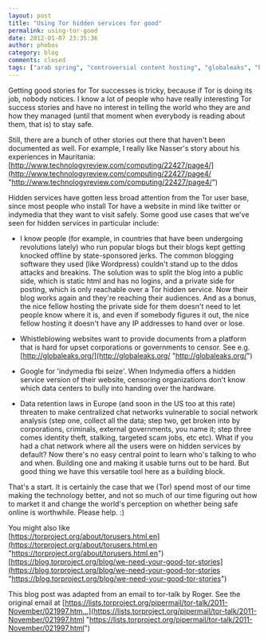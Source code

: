 ```yaml
---
layout: post
title: "Using Tor hidden services for good"
permalink: using-tor-good
date: 2012-01-07 23:35:36
author: phobos
category: blog
comments: closed
tags: ["arab spring", "controversial content hosting", "globaleaks", "hidden services", "positive uses", "resilience"]
---
```


Getting good stories for Tor successes is tricky, because if Tor is doing its job, nobody notices. I know a lot of people who have really interesting Tor success stories and have no interest in telling the world who they are and how they managed (until that moment when everybody is reading about them, that is) to stay safe.

Still, there are a bunch of other stories out there that haven't been documented as well. For example, I really like Nasser's story about his experiences in Mauritania:  
 [http://www.technologyreview.com/computing/22427/page4/](http://www.technologyreview.com/computing/22427/page4/ "http://www.technologyreview.com/computing/22427/page4/")

Hidden services have gotten less broad attention from the Tor user base, since most people who install Tor have a website in mind like twitter or indymedia that they want to visit safely. Some good use cases that we've seen for hidden services in particular include:

- I know people (for example, in countries that have been undergoing revolutions lately) who run popular blogs but their blogs kept getting knocked offline by state-sponsored jerks. The common blogging software they used (like Wordpress) couldn't stand up to the ddos attacks and breakins. The solution was to split the blog into a public side, which is static html and has no logins, and a private side for posting, which is only reachable over a Tor hidden service. Now their blog works again and they're reaching their audiences. And as a bonus, the nice fellow hosting the private side for them doesn't need to let people know where it is, and even if somebody figures it out, the nice fellow hosting it doesn't have any IP addresses to hand over or lose.

- Whistleblowing websites want to provide documents from a platform that is hard for upset corporations or governments to censor. See e.g. [http://globaleaks.org/](http://globaleaks.org/ "http://globaleaks.org/")

- Google for 'indymedia fbi seize'. When Indymedia offers a hidden service version of their website, censoring organizations don't know which data centers to bully into handing over the hardware.

- Data retention laws in Europe (and soon in the US too at this rate) threaten to make centralized chat networks vulnerable to social network analysis (step one, collect all the data; step two, get broken into by corporations, criminals, external governments, you name it; step three comes identity theft, stalking, targeted scam jobs, etc etc). What if you had a chat network where all the users were on hidden services by default? Now there's no easy central point to learn who's talking to who and when. Building one and making it usable turns out to be hard. But good thing we have this versatile tool here as a building block.

That's a start. It is certainly the case that we (Tor) spend most of our time making the technology better, and not so much of our time figuring out how to market it and change the world's perception on whether being safe online is worthwhile. Please help. :)

You might also like  
 [https://torproject.org/about/torusers.html.en](https://torproject.org/about/torusers.html.en "https://torproject.org/about/torusers.html.en")  
 [https://blog.torproject.org/blog/we-need-your-good-tor-stories](https://blog.torproject.org/blog/we-need-your-good-tor-stories "https://blog.torproject.org/blog/we-need-your-good-tor-stories")

This blog post was adapted from an email to tor-talk by Roger. See the original email at [https://lists.torproject.org/pipermail/tor-talk/2011-November/021997.htm...](https://lists.torproject.org/pipermail/tor-talk/2011-November/021997.html "https://lists.torproject.org/pipermail/tor-talk/2011-November/021997.html")
